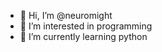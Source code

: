 - 👋 Hi, I’m @neuromight
- 👀 I’m interested in programming
- 🐍 I’m currently learning python

<!---
neuromight/neuromight is a ✨ special ✨ repository because its `README.md` (this file) appears on your GitHub profile.
You can click the Preview link to take a look at your changes.
--->
